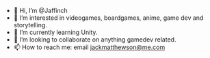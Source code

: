 - 👋 Hi, I’m @Jaffinch
- 👀 I’m interested in videogames, boardgames, anime, game dev and storytelling.
- 🌱 I’m currently learning Unity.
- 💞️ I’m looking to collaborate on anything gamedev related. 
- 📫 How to reach me: email jackmatthewson@me.com

<!---
Jaffinch/Jaffinch is a ✨ special ✨ repository because its `README.md` (this file) appears on your GitHub profile.
You can click the Preview link to take a look at your changes.
--->
